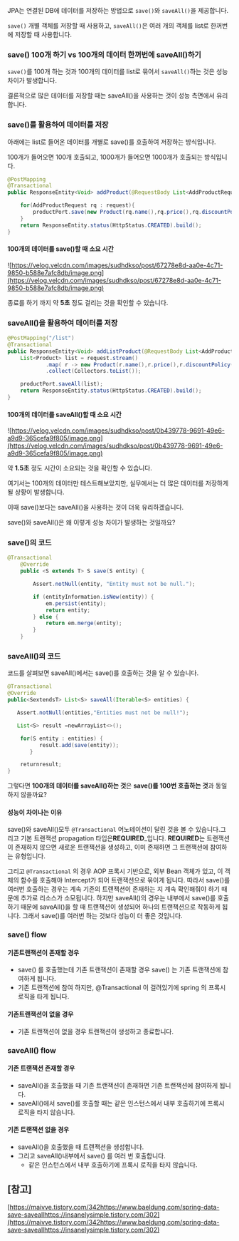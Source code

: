 JPA는 연결된 DB에 데이터를 저장하는 방법으로 `save()`와 `saveAll()`을 제공합니다.

`save()` 개별 객체를 저장할 때 사용하고, `saveAll()`은 여러 개의 객체를 list로 한꺼번에 저장할 때 사용합니다.

###  save() 100개 하기 vs 100개의 데이터 한꺼번에 saveAll()하기

`save()`를 100개 하는 것과 100개의 데이터를 list로 묶어서 `saveAll()`하는 것은 성능 차이가 발생합니다.

결론적으로 많은 데이터를 저장할 때는 saveAll()을 사용하는 것이 성능 측면에서 유리합니다.

### save()를 활용하여 데이터를 저장

아래에는 list로 들어온 데이터를 개별로 save()를 호출하여 저장하는 방식입니다.

100개가 들어오면 100개 호출되고, 1000개가 들어오면 1000개가 호출되는 방식입니다.

```java
@PostMapping
@Transactional
public ResponseEntity<Void> addProduct(@RequestBody List<AddProductRequest> request) {

    for(AddProductRequest rq : request){
        productPort.save(new Product(rq.name(),rq.price(),rq.discountPolicy()));
    }
    return ResponseEntity.status(HttpStatus.CREATED).build();
}

```

#### 100개의 데이터를 save()할 때 소요 시간

![https://velog.velcdn.com/images/sudhdkso/post/67278e8d-aa0e-4c71-9850-b588e7afc8db/image.png](https://velog.velcdn.com/images/sudhdkso/post/67278e8d-aa0e-4c71-9850-b588e7afc8db/image.png)

종료를 하기 까지 약 **5초** 정도 걸리는 것을 확인할 수 있습니다.

### saveAll()을 활용하여 데이터를 저장

```java
@PostMapping("/list")
@Transactional
public ResponseEntity<Void> addListProduct(@RequestBody List<AddProductRequest> request) {
    List<Product> list = request.stream()
            .map( r -> new Product(r.name(),r.price(),r.discountPolicy()))
            .collect(Collectors.toList());

    productPort.saveAll(list);
    return ResponseEntity.status(HttpStatus.CREATED).build();
}

```

#### 100개의 데이터를 saveAll()할 때 소요 시간

![https://velog.velcdn.com/images/sudhdkso/post/0b439778-9691-49e6-a9d9-365cefa9f805/image.png](https://velog.velcdn.com/images/sudhdkso/post/0b439778-9691-49e6-a9d9-365cefa9f805/image.png)

약 **1.5초** 정도 시간이 소요되는 것을 확인할 수 있습니다.

여기서는 100개의 데이터만 테스트해보았지만, 실무에서는 더 많은 데이터를 저장하게 될 상황이 발생합니다.

이때 save()보다는 saveAll()을 사용하는 것이 더욱 유리하겠습니다.

save()와 saveAll()은 왜 이렇게 성능 차이가 발생하는 것일까요?

### save()의 코드

```java
@Transactional
	@Override
	public <S extends T> S save(S entity) {

		Assert.notNull(entity, "Entity must not be null.");

		if (entityInformation.isNew(entity)) {
			em.persist(entity);
			return entity;
		} else {
			return em.merge(entity);
		}
	}

```

### saveAll()의 코드

코드를 살펴보면 saveAll()에서는 save()를 호출하는 것을 알 수 있습니다.

```java
@Transactional
@Override
public<SextendsT> List<S> saveAll(Iterable<S> entities) {

   Assert.notNull(entities,"Entities must not be null!");

   List<S> result =newArrayList<>();

	for(S entity : entities) {
	      result.add(save(entity));
	   }

	returnresult;
}

```

그렇다면 **100개의 데이터를 saveAll()하는 것**은 **save()를 100번 호출하는 것**과 동일하지 않을까요?

#### 성능이 차이나는 이유

save()와 saveAll()모두 `@Transactional` 어노테이션이 달린 것을 볼 수 있습니다.그리고 기본 트랜잭션 propagation 타입은**REQUIRED**_입니다. **REQUIRED**는 트랜잭션이 존재하지 않으면 새로운 트랜잭션을 생성하고, 이미 존재하면 그 트랜잭션에 참여하는 유형입니다.

그리고 `@Transactional` 의 경우 AOP 프록시 기반으로, 외부 Bean 객체가 있고, 이 객체의 함수를 호출해야 Intercept가 되어 트랜잭션으로 묶이게 됩니다. 따라서 save()를 여러번 호출하는 경우는 계속 기존의 트랜잭션이 존재하는 지 계속 확인해줘야 하기 때문에 추가로 리소스가 소모됩니다. 하지만 saveAll()의 경우는 내부에서 save()를 호출하기 때문에 saveAll()을 할 때 트랜잭션이 생성되어 하나의 트랜잭션으로 작동하게 됩니다. 그래서 save()를 여러번 하는 것보다 성능이 더 좋은 것입니다.

### save() flow

#### 기존트랜잭션이 존재할 경우

- save() 를 호출했는데 기존 트랜잭션이 존재할 경우 save() 는 기존 트랜잭션에 참여하게 됩니다.
- 기존 트랜잭션에 참여 하지만, @Transactional 이 걸려있기에 spring 의 프록시 로직을 타게 됩니다.

#### 기존트랜잭션이 없을 경우

- 기존 트랜잭션이 없을 경우 트랜잭션이 생성하고 종료합니다.

### saveAll() flow

#### 기존 트랜잭션 존재할 경우

- saveAll()을 호출했을 때 기존 트랜잭션이 존재하면 기존 트랜잭션에 참여하게 됩니다.
- saveAll()에서 save()를 호출할 때는 같은 인스턴스에서 내부 호출하기에 프록시 로직을 타지 않습니다.

#### 기존 트랜잭션 없을 경우

- saveAll()을 호출했을 때 트랜잭션을 생성합니다.
- 그리고 saveAll()내부에서 save() 를 여러 번 호출합니다.
    - 같은 인스턴스에서 내부 호출하기에 프록시 로직을 타지 않습니다.

## [참고]

[https://maivve.tistory.com/342https://www.baeldung.com/spring-data-save-saveallhttps://insanelysimple.tistory.com/302](https://maivve.tistory.com/342https://www.baeldung.com/spring-data-save-saveallhttps://insanelysimple.tistory.com/302)